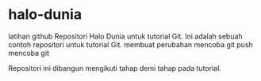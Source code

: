 # halo-dunia
latihan github
Repositori Halo Dunia untuk tutorial Git.
Ini adalah sebuah contoh repositori untuk tutorial Git.
membuat perubahan
mencoba git push
mencoba git


Repositori ini dibangun mengikuti tahap demi tahap pada tutorial.

